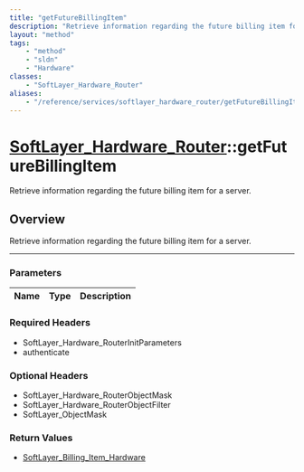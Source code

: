 ```yaml
---
title: "getFutureBillingItem"
description: "Retrieve information regarding the future billing item for a server."
layout: "method"
tags:
    - "method"
    - "sldn"
    - "Hardware"
classes:
    - "SoftLayer_Hardware_Router"
aliases:
    - "/reference/services/softlayer_hardware_router/getFutureBillingItem"
---
```

# [SoftLayer_Hardware_Router](/reference/services/SoftLayer_Hardware_Router)::getFutureBillingItem

Retrieve information regarding the future billing item for a server.


## Overview 
Retrieve information regarding the future billing item for a server.

-----

### Parameters 
|Name | Type | Description |
| --- | --- | --- |


### Required Headers
* SoftLayer_Hardware_RouterInitParameters
* authenticate


### Optional Headers
* SoftLayer_Hardware_RouterObjectMask
* SoftLayer_Hardware_RouterObjectFilter
* SoftLayer_ObjectMask

### Return Values
* <a href='/reference/datatypes/SoftLayer_Billing_Item_Hardware'>SoftLayer_Billing_Item_Hardware </a>




